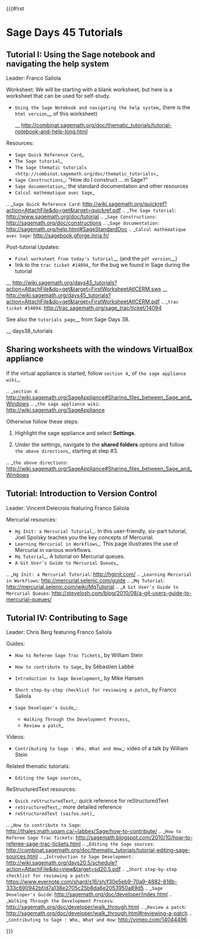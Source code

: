 {{{#!rst

Sage Days 45 Tutorials
======================

Tutorial I: Using the Sage notebook and navigating the help system
------------------------------------------------------------------

 Leader: Franco Saliola

 Worksheet: We will be starting with a blank worksheet, but here is a worksheet that can be used for self-study.

 - `Using the Sage Notebook and navigating the help system`_
   (here is the `html version`__ of this worksheet)

   __ http://combinat.sagemath.org/doc/thematic_tutorials/tutorial-notebook-and-help-long.html

 Resources:

 - `Sage Quick Reference Card`_
 - `The Sage tutorial`_
 - `The Sage thematic tutorials <http://combinat.sagemath.org/doc/thematic_tutorials>`_
 - `Sage Constructions`_: "How do I construct ... in Sage?"
 - `Sage documentation`_: the standard documentation and other resources
 - `Calcul mathématique avec Sage`_

.. _`Sage Quick Reference Card`: http://wiki.sagemath.org/quickref?action=AttachFile&do=get&target=quickref.pdf
.. _`The Sage tutorial`: http://www.sagemath.org/doc/tutorial
.. _`Sage Constructions`: http://sagemath.org/doc/constructions
.. _`Sage documentation`: http://sagemath.org/help.html#SageStandardDoc
.. _`Calcul mathématique avec Sage`: http://sagebook.gforge.inria.fr/

 Post-tutorial Updates:

 - `Final worksheet from today's tutorial`__ (and the `pdf version`__)
 - link to the `trac ticket #14094`_ for the bug we found in Sage during the tutorial
 
 __ http://wiki.sagemath.org/days45_tutorials?action=AttachFile&do=get&target=FirstWorksheetAtICERM.sws
 __ http://wiki.sagemath.org/days45_tutorials?action=AttachFile&do=get&target=FirstWorksheetAtICERM.pdf
 .. _`trac ticket #14094`: http://trac.sagemath.org/sage_trac/ticket/14094



See also the `tutorials page`__ from Sage Days 38.

__ days38_tutorials

Sharing worksheets with the windows VirtualBox appliance
--------------------------------------------------------

If the virtual appliance is started, follow `section 4`_ of `the sage appliance wiki`_.

.. _`section 4`: http://wiki.sagemath.org/SageAppliance#Sharing_files_between_Sage_and_Windows
.. _`the sage appliance wiki`: http://wiki.sagemath.org/SageAppliance

Otherwise follow these steps:

1. Highlight the sage appliance and select **Settings**.

2. Under the settings, navigate to the **shared folders** options and follow `the above directions`_ starting at step #3.

.. _`the above directions`: http://wiki.sagemath.org/SageAppliance#Sharing_files_between_Sage_and_Windows


Tutorial: Introduction to Version Control
-----------------------------------------

 Leader: Vincent Delecroix featuring Franco Saliola

 Mercurial resources:

 - `Hg Init: a Mercurial Tutorial`_. In this user-friendly, six-part tutorial, Joel Spolsky teaches you the key concepts of Mercurial.
 - `Learning Mercurial in Workflows`_. This page illustrates the use of Mercurial in various workflows.
 - `Mq Tutorial`_. A tutorial on Mercurial queues.
 - `A Git User’s Guide to Mercurial Queues`_

.. _`Hg Init: a Mercurial Tutorial`: http://hginit.com/
.. _`Learning Mercurial in Workflows`: http://mercurial.selenic.com/guide
.. _`Mq Tutorial`: http://mercurial.selenic.com/wiki/MqTutorial
.. _`A Git User’s Guide to Mercurial Queues`: http://stevelosh.com/blog/2010/08/a-git-users-guide-to-mercurial-queues/


Tutorial IV: Contributing to Sage
---------------------------------

 Leader: Chris Berg featuring Franco Saliola

 Guides:

 - `How to Referee Sage Trac Tickets`_ by William Stein
 - `How to contribute to Sage`_ by Sébastien Labbé
 - `Introduction to Sage Development`_ by Mike Hansen
 - `Short step-by-step checklist for reviewing a patch`_ by Franco Saliola
 - `Sage Developer's Guide`_:

   - `Walking Through the Development Process`_
   - `Review a patch`_

 Videos:

 - `Contributing to Sage : Who, What and How`_: video of a talk by William Stein

 Related thematic tutorials:

 - `Editing the Sage sources`_

 ReStructuredText resources:

 - `Quick reStructuredText`_: quick reference for reStructuredText
 - `reStructuredText`_: more detailed reference
 - `reStructuredText (saifoo.net)`_

.. _`How to contribute to Sage`: http://thales.math.uqam.ca/~labbes/Sage/how-to-contribute/
.. _`How to Referee Sage Trac Tickets`: http://sagemath.blogspot.com/2010/10/how-to-referee-sage-trac-tickets.html
.. _`Editing the Sage sources`: http://combinat.sagemath.org/doc/thematic_tutorials/tutorial-editing-sage-sources.html
.. _`Introduction to Sage Development`: http://wiki.sagemath.org/days20.5/schedule?action=AttachFile&do=view&target=sd20.5.pdf
.. _`Short step-by-step checklist for reviewing a patch`: https://www.evernote.com/shard/s16/sh/f30e5eb9-70a9-4882-818b-333c690942bf/d7a138e2705c25b8da6e2053950a89d5
.. _`Sage Developer's Guide`: http://sagemath.org/doc/developer/index.html
.. _`Walking Through the Development Process`: http://sagemath.org/doc/developer/walk_through.html
.. _`Review a patch`: http://sagemath.org/doc/developer/walk_through.html#reviewing-a-patch
.. _`Contributing to Sage : Who, What and How`: http://vimeo.com/14044496


}}}
